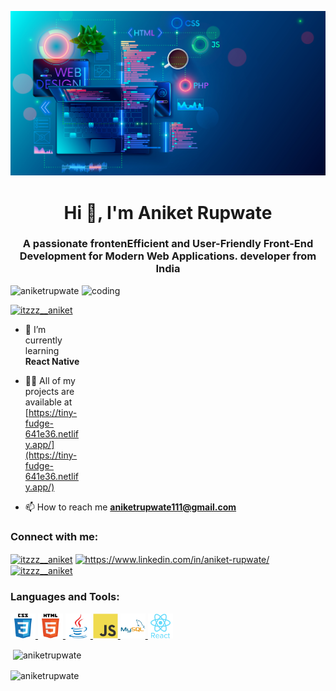 ![logo](https://github.com/AniketRupwate/AniketRupwate/blob/main/shutterstock_1449924503.png)
<h1 align="center">Hi 👋, I'm Aniket Rupwate</h1>
<h3 align="center">A passionate frontenEfficient and User-Friendly Front-End Development for Modern Web Applications. developer from India</h3>

<img align="right" alt="coding" width="390" height="300" src="https://user-images.githubusercontent.com/55389276/140866485-8fb1c876-9a8f-4d6a-98dc-08c4981eaf70.gif">

<p align="left"> <img src="https://komarev.com/ghpvc/?username=aniketrupwate&label=Profile%20views&color=0e75b6&style=flat" alt="aniketrupwate" /> </p>

<p align="left"> <a href="https://twitter.com/itzzz__aniket" target="blank"><img src="https://img.shields.io/twitter/follow/itzzz__aniket?logo=twitter&style=for-the-badge" alt="itzzz__aniket" /></a> </p>

- 🌱 I’m currently learning **React Native**

- 👨‍💻 All of my projects are available at [https://tiny-fudge-641e36.netlify.app/](https://tiny-fudge-641e36.netlify.app/)

- 📫 How to reach me **aniketrupwate111@gmail.com**

<h3 align="left">Connect with me:</h3>
<p align="left">
<a href="https://twitter.com/itzzz__aniket" target="blank"><img align="center" src="https://raw.githubusercontent.com/rahuldkjain/github-profile-readme-generator/master/src/images/icons/Social/twitter.svg" alt="itzzz__aniket" height="30" width="40" /></a>
<a href="https://linkedin.com/in/https://www.linkedin.com/in/aniket-rupwate/" target="blank"><img align="center" src="https://raw.githubusercontent.com/rahuldkjain/github-profile-readme-generator/master/src/images/icons/Social/linked-in-alt.svg" alt="https://www.linkedin.com/in/aniket-rupwate/" height="30" width="40" /></a>
<a href="https://instagram.com/itzzz__aniket" target="blank"><img align="center" src="https://raw.githubusercontent.com/rahuldkjain/github-profile-readme-generator/master/src/images/icons/Social/instagram.svg" alt="itzzz__aniket" height="30" width="40" /></a>
</p>

<h3 align="left">Languages and Tools:</h3>
<p align="left"> <a href="https://www.w3schools.com/css/" target="_blank" rel="noreferrer"> <img src="https://raw.githubusercontent.com/devicons/devicon/master/icons/css3/css3-original-wordmark.svg" alt="css3" width="40" height="40"/> </a> <a href="https://www.w3.org/html/" target="_blank" rel="noreferrer"> <img src="https://raw.githubusercontent.com/devicons/devicon/master/icons/html5/html5-original-wordmark.svg" alt="html5" width="40" height="40"/> </a> <a href="https://www.java.com" target="_blank" rel="noreferrer"> <img src="https://raw.githubusercontent.com/devicons/devicon/master/icons/java/java-original.svg" alt="java" width="40" height="40"/> </a> <a href="https://developer.mozilla.org/en-US/docs/Web/JavaScript" target="_blank" rel="noreferrer"> <img src="https://raw.githubusercontent.com/devicons/devicon/master/icons/javascript/javascript-original.svg" alt="javascript" width="40" height="40"/> </a> <a href="https://www.mysql.com/" target="_blank" rel="noreferrer"> <img src="https://raw.githubusercontent.com/devicons/devicon/master/icons/mysql/mysql-original-wordmark.svg" alt="mysql" width="40" height="40"/> </a> <a href="https://reactjs.org/" target="_blank" rel="noreferrer"> <img src="https://raw.githubusercontent.com/devicons/devicon/master/icons/react/react-original-wordmark.svg" alt="react" width="40" height="40"/> </a> </p>

<p>&nbsp;<img align="center" src="https://github-readme-stats.vercel.app/api?username=aniketrupwate&show_icons=true&locale=en" alt="aniketrupwate" /></p>

<p><img align="center" src="https://github-readme-streak-stats.herokuapp.com/?user=aniketrupwate&" alt="aniketrupwate" /></p>
